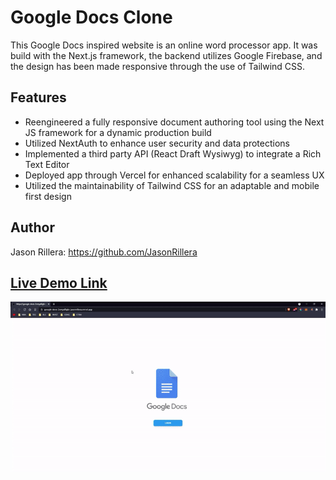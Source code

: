 # Google Docs Clone

This Google Docs inspired website is an online word processor app. It was build with the Next.js framework, the backend utilizes Google Firebase, and the design has been made responsive through the use of Tailwind CSS.

## Features

- Reengineered a fully responsive document authoring tool using the Next JS framework for a dynamic production build
- Utilized NextAuth to enhance user security and data protections
- Implemented a third party API (React Draft Wysiwyg) to integrate a Rich Text Editor
- Deployed app through Vercel for enhanced scalability for a seamless UX
- Utilized the maintainability of Tailwind CSS for an adaptable and mobile first design

## Author

Jason Rillera: https://github.com/JasonRillera

## [Live Demo Link](https://google-docs-2cmyd0g6c-jasonrillera.vercel.app/)

![Google Docs Medium Gif](GoogleDocsGif.gif)

<!-- ## [Live Demo](https://google-docs-2cmyd0g6c-jasonrillera.vercel.app/) -->
